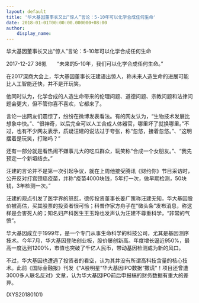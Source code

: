 ```yaml
---
layout: default
title: '华大基因董事长又出“惊人”言论：5-10年可以化学合成任何生命'
date: 2018-01-01T00:00:00.000000+08:00
author:
    display_name: 
---
```


华大基因董事长又出“惊人”言论：5-10年可以化学合成任何生命

2017-12-27 36氪　　“未来的5-10年，我们可以化学合成任何生命。”

在2017深商大会上，华大基因董事长汪建语出惊人，称未来人造生命的进展可能比人工智能还快，并不是开玩笑。

他同时认为，化学合成的人造生命带来的伦理问题、道德问题、宗教问题和法律问题会更大，但不管你喜不喜欢，它都来了。

言论一出网友们震惊了，纷纷在微博发表看法。有的网友认为，“生物技术发展比想象中快。”、“很神奇，以后完全可以人工合成人体器官，哪里坏了就换哪里。”不过，也有不少网友表示，质疑汪建的说法过于夸张，称“忽悠，接着忽悠。”、“这明摆着是玩笑，打赌吗？”

还有一部分就是看热闹不嫌事儿大的吃瓜群众，玩笑称“合成一个女朋友。”、“我先预定一个新垣结衣。”

汪建的言论并不是第一次引起争议，就在上周他接受腾讯《财约你》节目采访时，公开反对打宫颈癌疫苗，并称“疫苗4000块钱，5年打一次，做早期检测，50块钱，3年检测一次。”

汪建的观点引发了医学界的怒怼，德传投资董事长姜广策称汪建无知，华大基因股价被高估，买其股票的投资者很可怜；科普作家方舟子在“微头条”发布消息，称这样是会害死人的；知名妇产科医生王玉玲也发声认为汪建不尊重科学，“非常的气愤”。

华大基因成立于1999年，是一个专门从事生命科学的科技公司，尤其是基因测序技术。今年7月，华大基因登陆创业板，股价屡创新高。年度增长逼近950%，最高一度达到1200%，市值也突破了千亿人民币，带动基因检测成为新的风口。

不过，华大基因也遭遇了投资者的看空，认为其并没有所谓高科技含量的核心技术。此前《国际金融报》刊发《“A股明星”华大基因IPO数据“撒谎”！项目还曾遭3000多人联名反对》文章，认为华大基因IPO前后申报稿的财务数据有重大的差异。

(XYS20180101)

